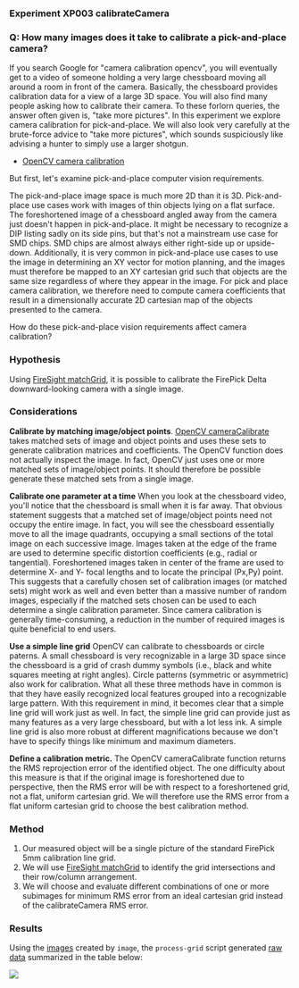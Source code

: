 ### Experiment XP003 calibrateCamera

### Q: How many images does it take to calibrate a pick-and-place camera?

If you search Google for "camera calibration opencv", you will eventually get
to a video of someone holding a very large chessboard moving all around a room
in front of the camera. Basically, the chessboard provides calibration data for
a view of a large 3D space. You will also find many people asking how to calibrate
their camera. To these forlorn queries, the answer often given is, "take more pictures".
In this experiment we explore camera calibration for pick-and-place. We will
also look very carefully at the brute-force advice to "take more pictures", 
which sounds suspiciously like advising a hunter to simply use a larger shotgun.

* [OpenCV camera calibration](http://docs.opencv.org/doc/tutorials/calib3d/camera_calibration/camera_calibration.html)

But first, let's examine pick-and-place computer vision requirements.

The pick-and-place image space is much more 2D than it is 3D.
Pick-and-place use cases work with images of thin objects lying on a flat surface.
The foreshortened image
of a chessboard angled away from the camera just doesn't happen in pick-and-place. 
It might be necessary to recognize a DIP listing sadly on its side pins, but that's 
not a mainstream use case for SMD chips.
SMD chips are almost always either right-side up or upside-down. 
Additionally, it is very common in pick-and-place
use cases to use the image in determining an XY vector for motion planning, and 
the images must therefore be mapped to an XY cartesian grid such that objects are
the same size regardless of where they appear in the image.
For pick and place camera calibration, we therefore need to compute
camera coefficients that result in a dimensionally accurate
2D cartesian map of the objects presented to the camera.

How do these pick-and-place vision requirements affect camera calibration?

### Hypothesis
Using [FireSight matchGrid](https://github.com/firepick1/FireSight/wiki/op-matchGrid),
it is possible to calibrate the FirePick Delta downward-looking camera with
a single image.

### Considerations

**Calibrate by matching image/object points**. 
[OpenCV cameraCalibrate](http://docs.opencv.org/modules/calib3d/doc/camera_calibration_and_3d_reconstruction.html#calibratecamera)
takes matched sets of image and object points and uses these sets to generate calibration 
matrices and coefficients. The OpenCV function does not actually inspect the image. In fact,
OpenCV just uses one or more matched sets of image/object points. It should therefore be
possible generate these matched sets from a single image.

**Calibrate one parameter at a time**
When you look at the chessboard video, you'll notice that the chessboard is small when it is far away.
That obvious statement suggests that a matched set of image/object points need not occupy the
entire image. In fact, you will see the chessboard essentially move to all the image quadrants,
occupying a small sections of the total image on each successive image. Images taken at the edge
of the frame are used to determine specific distortion coefficients (e.g., radial or tangential).
Foreshortened images taken in center of the frame are used to determine X- and Y- focal lengths and
to locate the principal (Px,Py) point. This suggests that a carefully chosen set of calibration
images (or matched sets) might work as well and even better than a massive number of random images,
especially if the matched sets chosen can be used to each determine a single calibration parameter.
Since camera calibration is generally time-consuming, a reduction in the number of required images
is quite beneficial to end users.

**Use a simple line grid**
OpenCV can calibrate to chessboards or circle paterns. A small chessboard is very recognizable in a
large 3D space since the chessboard is a grid of crash dummy symbols (i.e., black and white squares 
meeting at right angles).
Circle patterns (symmetric or asymmetric) also work for calibration. What all these three methods
have in common is that they have easily
recognized local features grouped into a recognizable large pattern. With this requirement
in mind, it becomes clear that a simple line grid will work just as well. In fact,
the simple line grid can provide just as many features as a very large chessboard, but
with a lot less ink.  A simple line grid is also more robust at different magnifications
because we don't have to specify things like minimum and maximum diameters.

**Define a calibration metric.** The OpenCV cameraCalibrate function returns the RMS reprojection error
of the identified object. The one difficulty about this measure is that if the original image is foreshortened
due to perspective, then the RMS error will be with respect to a foreshortened grid, not a flat, uniform
cartesian grid. We will therefore use the RMS error from a flat uniform cartesian grid to choose the
best calibration method.

### Method
1. Our measured object will be a single picture of the standard FirePick 5mm calibration line grid.
1. We will use [FireSight matchGrid](https://github.com/firepick1/FireSight/wiki/op-matchGrid) to identify the grid intersections and their row/column arrangement.
1. We will choose and evaluate different combinations of one or more subimages for minimum RMS error from 
an ideal cartesian grid instead of the calibrateCamera RMS error. 

### Results
Using the [images](img) created by `image`, the `process-grid` script 
generated [raw data](process-grid.out) summarized in the table below:

<img src="img/sample-match.png"/>



